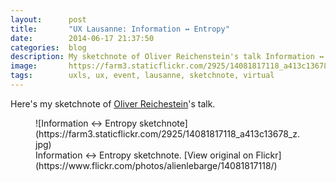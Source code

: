 ```yaml
---
layout:      post
title:       "UX Lausanne: Information ↔ Entropy"
date:        2014-06-17 21:37:50
categories:  blog
description: My sketchnote of Oliver Reichenstein's talk Information ↔ Entropy
image:       https://farm3.staticflickr.com/2925/14081817118_a413c13678_z.jpg
tags:        uxls, ux, event, lausanne, sketchnote, virtual
---
```


Here's my sketchnote of [Oliver Reichestein](https://twitter.com/reichenstein)'s talk.

<figure>
![Information ↔ Entropy sketchnote](https://farm3.staticflickr.com/2925/14081817118_a413c13678_z.jpg)
  <figcaption>Information ↔ Entropy sketchnote. [View original on Flickr](https://www.flickr.com/photos/alienlebarge/14081817118/)</figcaption>
</figure>
